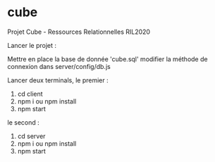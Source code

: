 # cube
Projet Cube - Ressources Relationnelles RIL2020

Lancer le projet :

Mettre en place la base de donnée 'cube.sql'
modifier la méthode de connexion dans server/config/db.js

Lancer deux terminals, le premier : 
1. cd client
2. npm i ou npm install
3. npm start

le second : 
1. cd server
2. npm i ou npm install
3. npm start
